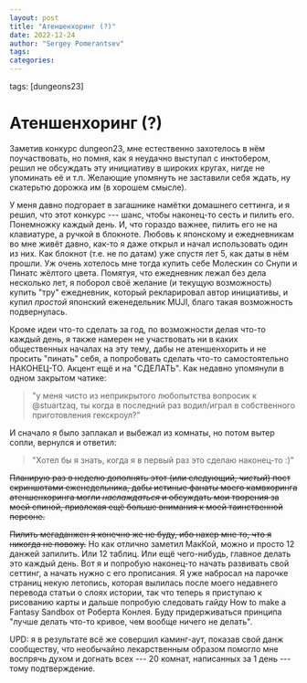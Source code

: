 ```yaml
---
layout: post
title: "Атеншенхоринг (?)"
date: 2022-12-24
author: "Sergey Pomerantsev"
tags:
categories:
---
```

tags: [dungeons23]

# Атеншенхоринг (?)

Заметив конкурс dungeon23, мне естественно захотелось в нём поучаствовать, но помня, как я неудачно выступал с инктобером, решил не обсуждать эту инициативу в широких кругах, нигде не упоминать её и т.п. Желающие упомянуть не заставили себя ждать, ну скатерьтю дорожка им (в хорошем смысле).

У меня давно подгорает в загашнике намётки домашнего сеттинга, и я решил, что этот конкурс --- шанс, чтобы наконец-то сесть и пилить его. Понемножку каждый день. И, что гораздо важнее, пилить его не на клавиатуре, а ручкой в блокноте. Любовь к японскому и ежедневникам во мне живёт давно, как-то я даже открыл и начал использовать один из них. Как блокнот (т.е. не по датам) уже спустя лет 5, как даты в нём прошли. Уж очень хотелось мне тогда купить себе Молескин со Снупи и Пинатс жёлтого цвета. Помятуя, что ежедневник лежал без дела несколько лет, я поборол своё желание (и текущую возможность) купить "тру" ежедневник, который рекларировал автор инициативы, и купил _простой_ японский еженедельник MUJI, благо такая возможность подвернулась.

Кроме идеи что-то сделать за год, по возможности делая что-то каждый день, я также намерен не участвовать ни в каких общественных началах на эту тему, дабы не атеншенхорить и не просить "пинать" себя, а попробовать сделать что-то самостоятельно НАКОНЕЦ-ТО. Акцент ещё и на "СДЕЛАТЬ". Как недавно упомянули в одном закрытом чатике:

> "у меня чисто из неприкрытого любопытства вопросик к @stuartzaq, ты когда в последний раз водил/играл в собственного приготовления гекскроул?"

И сначало я было заплакал и выбежал из комнаты, но потом вытер сопли, вернулся и ответил:

> "Хотел бы я знать, когда я в первый раз это сделаю наконец-то :)"

~~Планирую раз в неделю дополнять этот (или следующий, _чистый_) пост скриншотами еженедельника, дабы истиные фанаты моего камвхоринга атеншенхоринга могли _наслаждаться_ и обсуждать мои творения за моей спиной, привлекая ещё больше внимания к моей таинственной персоне.~~

~~Пилить мегаданжен я конечно же не буду, ибо нахер мне то, что я никогда не повожу.~~ Но как отлично заметил МакКой, можно и просто 12 данжей запилить. Или 12 таблиц. Или ещё чего-нибудь, главное делать это каждый день. Вот я и попробую наконец-то начать развивать свой сеттинг, а начать нужно с его прописания. Я уже набросал на парочке страниц некую летопись, которая вылилась после моего недавнего перевода статьи о слоях истории, так что теперь я приступаю к рисованию карты и дальше попробую следовать гайду How to make a Fantasy Sandbox от Роберта Конлея. Буду придерживаться принципа "лучше делать что-то кривое, чем вообще ничего не делать".

UPD: я в результате всё же совершил каминг-аут, показав свой данж сообществу, что необычайно лекарственным образом помогло мне воспрячь духом и догнать всех --- 20 комнат, написанных за 1 день --- тому подтверждение.
